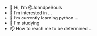 - 👋 Hi, I’m @JohndpeSouls
- 👀 I’m interested in ...
- 🌱 I’m currently learning python ...
- 💞️ I'm studying
- 📫 How to reach me to be determined ...

<!---
JohndpeSouls/JohndpeSouls is a ✨ special ✨ repository because its `README.md` (this file) appears on your GitHub profile.
You can click the Preview link to take a look at your changes.
--->
